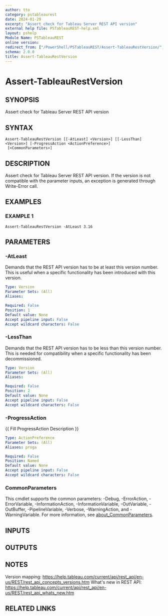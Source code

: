```yaml
---
author: tto
category: pstableaurest
date: 2024-01-29
excerpt: "Assert check for Tableau Server REST API version"
external help file: PSTableauREST-help.xml
layout: pshelp
Module Name: PSTableauREST
online version:
redirect_from: ["/PowerShell/PSTableauREST/Assert-TableauRestVersion/", "/PowerShell/PSTableauREST/assert-tableaurestversion/", "/PowerShell/assert-tableaurestversion/"]
schema: 2.0.0
title: Assert-TableauRestVersion
---
```


# Assert-TableauRestVersion

## SYNOPSIS
Assert check for Tableau Server REST API version

## SYNTAX

```
Assert-TableauRestVersion [[-AtLeast] <Version>] [[-LessThan] <Version>] [-ProgressAction <ActionPreference>]
 [<CommonParameters>]
```

## DESCRIPTION
Assert check for Tableau Server REST API version.
If the version is not compatible with the parameter inputs, an exception is generated through Write-Error call.

## EXAMPLES

### EXAMPLE 1
```
Assert-TableauRestVersion -AtLeast 3.16
```

## PARAMETERS

### -AtLeast
Demands that the REST API version has to be at least this version number.
This is useful when a specific functionality has been introduced with this version.

```yaml
Type: Version
Parameter Sets: (All)
Aliases:

Required: False
Position: 1
Default value: None
Accept pipeline input: False
Accept wildcard characters: False
```

### -LessThan
Demands that the REST API version has to be less than this version number.
This is needed for compatibility when a specific functionality has been decommissioned.

```yaml
Type: Version
Parameter Sets: (All)
Aliases:

Required: False
Position: 2
Default value: None
Accept pipeline input: False
Accept wildcard characters: False
```

### -ProgressAction
{{ Fill ProgressAction Description }}

```yaml
Type: ActionPreference
Parameter Sets: (All)
Aliases: proga

Required: False
Position: Named
Default value: None
Accept pipeline input: False
Accept wildcard characters: False
```

### CommonParameters
This cmdlet supports the common parameters: -Debug, -ErrorAction, -ErrorVariable, -InformationAction, -InformationVariable, -OutVariable, -OutBuffer, -PipelineVariable, -Verbose, -WarningAction, and -WarningVariable. For more information, see [about_CommonParameters](http://go.microsoft.com/fwlink/?LinkID=113216).

## INPUTS

## OUTPUTS

## NOTES
Version mapping: https://help.tableau.com/current/api/rest_api/en-us/REST/rest_api_concepts_versions.htm
What's new in REST API: https://help.tableau.com/current/api/rest_api/en-us/REST/rest_api_whats_new.htm

## RELATED LINKS
